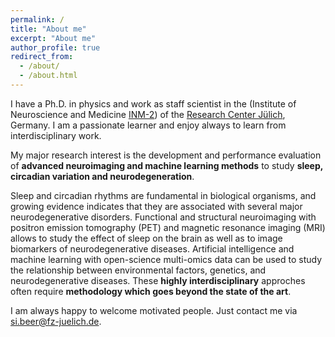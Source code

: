 ```yaml
---
permalink: /
title: "About me"
excerpt: "About me"
author_profile: true
redirect_from: 
  - /about/
  - /about.html
---
```


I have a Ph.D. in physics and work as staff scientist in the (Institute of Neuroscience and Medicine [INM-2](https://www.fz-juelich.de/en/inm/inm-2)) of the [Research Center Jülich](https://www.fz-juelich.de/en), Germany. I am a passionate learner and enjoy always to learn from interdisciplinary work. 

My major research interest is the development and performance evaluation of **advanced neuroimaging and machine learning methods** to study **sleep, circadian variation and neurodegeneration**. 

Sleep and circadian rhythms are fundamental in biological organisms, and growing evidence indicates that they are associated with several major neurodegenerative disorders. Functional and structural neuroimaging with positron emission tomography (PET) and magnetic resonance imaging (MRI) allows to study the effect of sleep on the brain as well as to image biomarkers of neurodegenerative diseases. Artificial intelligence and machine learning with open-science multi-omics data can be used to study the relationship between environmental factors, genetics, and neurodegenerative diseases. These **highly interdisciplinary** approches often require **methodology which goes beyond the state of the art**.

I am always happy to welcome motivated people. Just contact me via si.beer@fz-juelich.de.